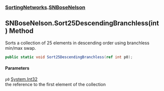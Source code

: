 ### [SortingNetworks](SortingNetworks.md 'SortingNetworks').[SNBoseNelson](SortingNetworks_SNBoseNelson.md 'SortingNetworks.SNBoseNelson')
## SNBoseNelson.Sort25DescendingBranchless(int) Method
Sorts a collection of 25 elements in descending order using branchless min/max swap.  
```csharp
public static void Sort25DescendingBranchless(ref int p0);
```
#### Parameters
<a name='SortingNetworks_SNBoseNelson_Sort25DescendingBranchless(int)_p0'></a>
`p0` [System.Int32](https://docs.microsoft.com/en-us/dotnet/api/System.Int32 'System.Int32')  
the reference to the first element of the collection
  
